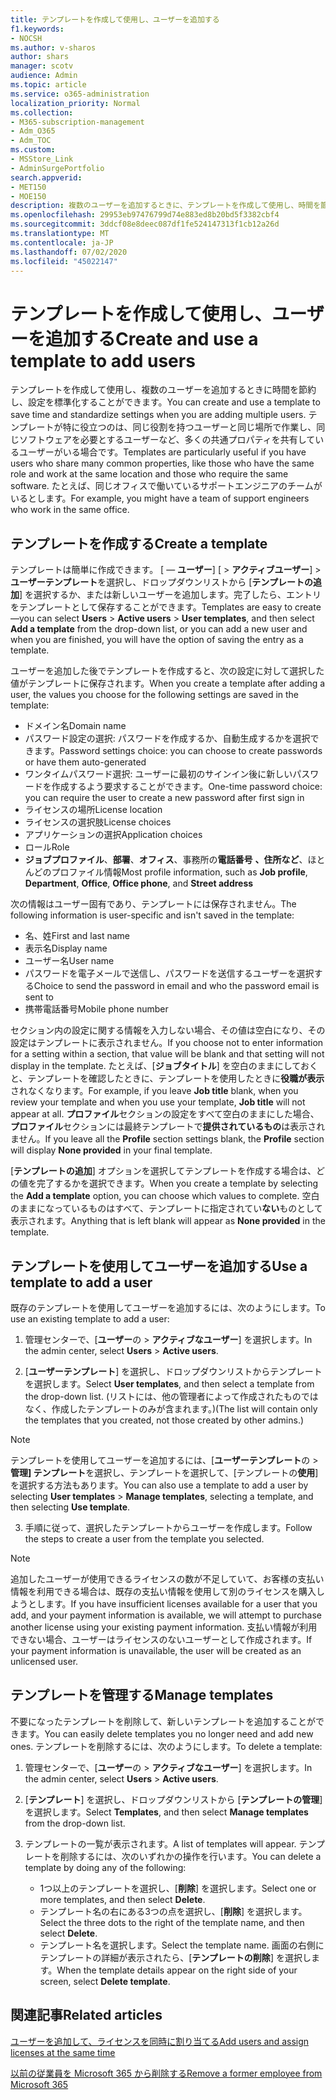 ```yaml
---
title: テンプレートを作成して使用し、ユーザーを追加する
f1.keywords:
- NOCSH
ms.author: v-sharos
author: shars
manager: scotv
audience: Admin
ms.topic: article
ms.service: o365-administration
localization_priority: Normal
ms.collection:
- M365-subscription-management
- Adm_O365
- Adm_TOC
ms.custom:
- MSStore_Link
- AdminSurgePortfolio
search.appverid:
- MET150
- MOE150
description: 複数のユーザーを追加するときに、テンプレートを作成して使用し、時間を節約し、設定を標準化することができます。
ms.openlocfilehash: 29953eb97476799d74e883ed8b20bd5f3382cbf4
ms.sourcegitcommit: 3ddcf08e8deec087df1fe524147313f1cb12a26d
ms.translationtype: MT
ms.contentlocale: ja-JP
ms.lasthandoff: 07/02/2020
ms.locfileid: "45022147"
---
```

# <a name="create-and-use-a-template-to-add-users"></a><span data-ttu-id="ea7e1-103">テンプレートを作成して使用し、ユーザーを追加する</span><span class="sxs-lookup"><span data-stu-id="ea7e1-103">Create and use a template to add users</span></span>

<span data-ttu-id="ea7e1-104">テンプレートを作成して使用し、複数のユーザーを追加するときに時間を節約し、設定を標準化することができます。</span><span class="sxs-lookup"><span data-stu-id="ea7e1-104">You can create and use a template to save time and standardize settings when you are adding multiple users.</span></span> <span data-ttu-id="ea7e1-105">テンプレートが特に役立つのは、同じ役割を持つユーザーと同じ場所で作業し、同じソフトウェアを必要とするユーザーなど、多くの共通プロパティを共有しているユーザーがいる場合です。</span><span class="sxs-lookup"><span data-stu-id="ea7e1-105">Templates are particularly useful if you have users who share many common properties, like those who have the same role and work at the same location and those who require the same software.</span></span> <span data-ttu-id="ea7e1-106">たとえば、同じオフィスで働いているサポートエンジニアのチームがいるとします。</span><span class="sxs-lookup"><span data-stu-id="ea7e1-106">For example, you might have a team of support engineers who work in the same office.</span></span>  

## <a name="create-a-template"></a><span data-ttu-id="ea7e1-107">テンプレートを作成する</span><span class="sxs-lookup"><span data-stu-id="ea7e1-107">Create a template</span></span>

<span data-ttu-id="ea7e1-108">テンプレートは簡単に作成できます。 [ &mdash; **ユーザー**] [  >  **アクティブユーザー**]  >  **ユーザーテンプレート**を選択し、ドロップダウンリストから [**テンプレートの追加**] を選択するか、または新しいユーザーを追加します。完了したら、エントリをテンプレートとして保存することができます。</span><span class="sxs-lookup"><span data-stu-id="ea7e1-108">Templates are easy to create&mdash;you can select **Users** > **Active users** > **User templates**, and then select **Add a template** from the drop-down list, or you can add a new user and when you are finished, you will have the option of saving the entry as a template.</span></span>

<span data-ttu-id="ea7e1-109">ユーザーを追加した後でテンプレートを作成すると、次の設定に対して選択した値がテンプレートに保存されます。</span><span class="sxs-lookup"><span data-stu-id="ea7e1-109">When you create a template after adding a user, the values you choose for the following settings are saved in the template:</span></span>

- <span data-ttu-id="ea7e1-110">ドメイン名</span><span class="sxs-lookup"><span data-stu-id="ea7e1-110">Domain name</span></span>
- <span data-ttu-id="ea7e1-111">パスワード設定の選択: パスワードを作成するか、自動生成するかを選択できます。</span><span class="sxs-lookup"><span data-stu-id="ea7e1-111">Password settings choice: you can choose to create passwords or have them auto-generated</span></span>
- <span data-ttu-id="ea7e1-112">ワンタイムパスワード選択: ユーザーに最初のサインイン後に新しいパスワードを作成するよう要求することができます。</span><span class="sxs-lookup"><span data-stu-id="ea7e1-112">One-time password choice: you can require the user to create a new password after first sign in</span></span>
- <span data-ttu-id="ea7e1-113">ライセンスの場所</span><span class="sxs-lookup"><span data-stu-id="ea7e1-113">License location</span></span>
- <span data-ttu-id="ea7e1-114">ライセンスの選択肢</span><span class="sxs-lookup"><span data-stu-id="ea7e1-114">License choices</span></span>
- <span data-ttu-id="ea7e1-115">アプリケーションの選択</span><span class="sxs-lookup"><span data-stu-id="ea7e1-115">Application choices</span></span>
- <span data-ttu-id="ea7e1-116">ロール</span><span class="sxs-lookup"><span data-stu-id="ea7e1-116">Role</span></span>
- <span data-ttu-id="ea7e1-117">**ジョブプロファイル**、**部署**、**オフィス**、事務所の**電話番号** **、住所など**、ほとんどのプロファイル情報</span><span class="sxs-lookup"><span data-stu-id="ea7e1-117">Most profile information, such as **Job profile**, **Department**, **Office**, **Office phone**, and **Street address**</span></span> 

<span data-ttu-id="ea7e1-118">次の情報はユーザー固有であり、テンプレートには保存されません。</span><span class="sxs-lookup"><span data-stu-id="ea7e1-118">The following information is user-specific and isn't saved in the template:</span></span>

- <span data-ttu-id="ea7e1-119">名、姓</span><span class="sxs-lookup"><span data-stu-id="ea7e1-119">First and last name</span></span>
- <span data-ttu-id="ea7e1-120">表示名</span><span class="sxs-lookup"><span data-stu-id="ea7e1-120">Display name</span></span>
- <span data-ttu-id="ea7e1-121">ユーザー名</span><span class="sxs-lookup"><span data-stu-id="ea7e1-121">User name</span></span>
- <span data-ttu-id="ea7e1-122">パスワードを電子メールで送信し、パスワードを送信するユーザーを選択する</span><span class="sxs-lookup"><span data-stu-id="ea7e1-122">Choice to send the password in email and who the password email is sent to</span></span>
- <span data-ttu-id="ea7e1-123">携帯電話番号</span><span class="sxs-lookup"><span data-stu-id="ea7e1-123">Mobile phone number</span></span>

<span data-ttu-id="ea7e1-124">セクション内の設定に関する情報を入力しない場合、その値は空白になり、その設定はテンプレートに表示されません。</span><span class="sxs-lookup"><span data-stu-id="ea7e1-124">If you choose not to enter information for a setting within a section, that value will be blank and that setting will not display in the template.</span></span> <span data-ttu-id="ea7e1-125">たとえば、[**ジョブタイトル**] を空白のままにしておくと、テンプレートを確認したときに、テンプレートを使用したときに**役職が表示**されなくなります。</span><span class="sxs-lookup"><span data-stu-id="ea7e1-125">For example, if you leave **Job title** blank, when you review your template and when you use your template, **Job title** will not appear at all.</span></span> <span data-ttu-id="ea7e1-126">**プロファイル**セクションの設定をすべて空白のままにした場合、**プロファイル**セクションには最終テンプレートで**提供されているもの**は表示されません。</span><span class="sxs-lookup"><span data-stu-id="ea7e1-126">If you leave all the **Profile** section settings blank, the **Profile** section will display **None provided** in your final template.</span></span>

<span data-ttu-id="ea7e1-127">[**テンプレートの追加**] オプションを選択してテンプレートを作成する場合は、どの値を完了するかを選択できます。</span><span class="sxs-lookup"><span data-stu-id="ea7e1-127">When you create a template by selecting the **Add a template** option, you can choose which values to complete.</span></span> <span data-ttu-id="ea7e1-128">空白のままになっているものはすべて、テンプレートに指定されてい**ない**ものとして表示されます。</span><span class="sxs-lookup"><span data-stu-id="ea7e1-128">Anything that is left blank will appear as **None provided** in the template.</span></span>

## <a name="use-a-template-to-add-a-user"></a><span data-ttu-id="ea7e1-129">テンプレートを使用してユーザーを追加する</span><span class="sxs-lookup"><span data-stu-id="ea7e1-129">Use a template to add a user</span></span>

<span data-ttu-id="ea7e1-130">既存のテンプレートを使用してユーザーを追加するには、次のようにします。</span><span class="sxs-lookup"><span data-stu-id="ea7e1-130">To use an existing template to add a user:</span></span>

1. <span data-ttu-id="ea7e1-131">管理センターで、[**ユーザー**の  >  **アクティブなユーザー**] を選択します。</span><span class="sxs-lookup"><span data-stu-id="ea7e1-131">In the admin center, select **Users** > **Active users**.</span></span>

2. <span data-ttu-id="ea7e1-132">[**ユーザーテンプレート**] を選択し、ドロップダウンリストからテンプレートを選択します。</span><span class="sxs-lookup"><span data-stu-id="ea7e1-132">Select **User templates**, and then select a template from the drop-down list.</span></span> <span data-ttu-id="ea7e1-133">(リストには、他の管理者によって作成されたものではなく、作成したテンプレートのみが含まれます。)</span><span class="sxs-lookup"><span data-stu-id="ea7e1-133">(The list will contain only the templates that you created, not those created by other admins.)</span></span>

 > [!NOTE]
 > <span data-ttu-id="ea7e1-134">テンプレートを使用してユーザーを追加するには、[**ユーザーテンプレート**の  >  **管理] テンプレート**を選択し、テンプレートを選択して、[テンプレートの**使用**] を選択する方法もあります。</span><span class="sxs-lookup"><span data-stu-id="ea7e1-134">You can also use a template to add a user by selecting **User templates** > **Manage templates**, selecting a template, and then selecting **Use template**.</span></span>

3. <span data-ttu-id="ea7e1-135">手順に従って、選択したテンプレートからユーザーを作成します。</span><span class="sxs-lookup"><span data-stu-id="ea7e1-135">Follow the steps to create a user from the template you selected.</span></span>

> [!NOTE]
> <span data-ttu-id="ea7e1-136">追加したユーザーが使用できるライセンスの数が不足していて、お客様の支払い情報を利用できる場合は、既存の支払い情報を使用して別のライセンスを購入しようとします。</span><span class="sxs-lookup"><span data-stu-id="ea7e1-136">If you have insufficient licenses available for a user that you add, and your payment information is available, we will attempt to purchase another license using your existing payment information.</span></span> <span data-ttu-id="ea7e1-137">支払い情報が利用できない場合、ユーザーはライセンスのないユーザーとして作成されます。</span><span class="sxs-lookup"><span data-stu-id="ea7e1-137">If your payment information is unavailable, the user will be created as an unlicensed user.</span></span>

## <a name="manage-templates"></a><span data-ttu-id="ea7e1-138">テンプレートを管理する</span><span class="sxs-lookup"><span data-stu-id="ea7e1-138">Manage templates</span></span>

<span data-ttu-id="ea7e1-139">不要になったテンプレートを削除して、新しいテンプレートを追加することができます。</span><span class="sxs-lookup"><span data-stu-id="ea7e1-139">You can easily delete templates you no longer need and add new ones.</span></span> <span data-ttu-id="ea7e1-140">テンプレートを削除するには、次のようにします。</span><span class="sxs-lookup"><span data-stu-id="ea7e1-140">To delete a template:</span></span>

1. <span data-ttu-id="ea7e1-141">管理センターで、[**ユーザー**の  >  **アクティブなユーザー**] を選択します。</span><span class="sxs-lookup"><span data-stu-id="ea7e1-141">In the admin center, select **Users** > **Active users**.</span></span>

2. <span data-ttu-id="ea7e1-142">[**テンプレート**] を選択し、ドロップダウンリストから [**テンプレートの管理**] を選択します。</span><span class="sxs-lookup"><span data-stu-id="ea7e1-142">Select **Templates**, and then select **Manage templates** from the drop-down list.</span></span>

3. <span data-ttu-id="ea7e1-143">テンプレートの一覧が表示されます。</span><span class="sxs-lookup"><span data-stu-id="ea7e1-143">A list of templates will appear.</span></span> <span data-ttu-id="ea7e1-144">テンプレートを削除するには、次のいずれかの操作を行います。</span><span class="sxs-lookup"><span data-stu-id="ea7e1-144">You can delete a template by doing any of the following:</span></span>
    - <span data-ttu-id="ea7e1-145">1つ以上のテンプレートを選択し、[**削除**] を選択します。</span><span class="sxs-lookup"><span data-stu-id="ea7e1-145">Select one or more templates, and then select **Delete**.</span></span> 
    - <span data-ttu-id="ea7e1-146">テンプレート名の右にある3つの点を選択し、[**削除**] を選択します。</span><span class="sxs-lookup"><span data-stu-id="ea7e1-146">Select the three dots to the right of the template name, and then select **Delete**.</span></span>
    - <span data-ttu-id="ea7e1-147">テンプレート名を選択します。</span><span class="sxs-lookup"><span data-stu-id="ea7e1-147">Select the template name.</span></span> <span data-ttu-id="ea7e1-148">画面の右側にテンプレートの詳細が表示されたら、[**テンプレートの削除**] を選択します。</span><span class="sxs-lookup"><span data-stu-id="ea7e1-148">When the template details appear on the right side of your screen, select **Delete template**.</span></span>

## <a name="related-articles"></a><span data-ttu-id="ea7e1-149">関連記事</span><span class="sxs-lookup"><span data-stu-id="ea7e1-149">Related articles</span></span>

[<span data-ttu-id="ea7e1-150">ユーザーを追加して、ライセンスを同時に割り当てる</span><span class="sxs-lookup"><span data-stu-id="ea7e1-150">Add users and assign licenses at the same time</span></span>](add-users.md)

[<span data-ttu-id="ea7e1-151">以前の従業員を Microsoft 365 から削除する</span><span class="sxs-lookup"><span data-stu-id="ea7e1-151">Remove a former employee from Microsoft 365</span></span>](remove-former-employee.md)
  
